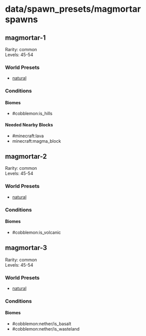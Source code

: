 # data/spawn_presets/magmortar spawns  
  
## magmortar-1  
Rarity: common  
Levels: 45-54  
  
### World Presets  
* [natural](/data/world_presets/natural.md)  
  
### Conditions  
  
#### Biomes  
  * #cobblemon:is_hills
  
  
#### Needed Nearby Blocks  
  * #minecraft:lava
  * minecraft:magma_block
  
  
## magmortar-2  
Rarity: common  
Levels: 45-54  
  
### World Presets  
* [natural](/data/world_presets/natural.md)  
  
### Conditions  
  
#### Biomes  
  * #cobblemon:is_volcanic
  
  
## magmortar-3  
Rarity: common  
Levels: 45-54  
  
### World Presets  
* [natural](/data/world_presets/natural.md)  
  
### Conditions  
  
#### Biomes  
  * #cobblemon:nether/is_basalt
  * #cobblemon:nether/is_wasteland
  
